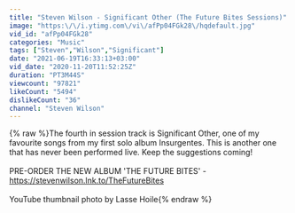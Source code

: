 ```yaml
---
title: "Steven Wilson - Significant Other (The Future Bites Sessions)"
image: "https:\/\/i.ytimg.com\/vi\/afPp04FGk28\/hqdefault.jpg"
vid_id: "afPp04FGk28"
categories: "Music"
tags: ["Steven","Wilson","Significant"]
date: "2021-06-19T16:33:13+03:00"
vid_date: "2020-11-20T11:52:25Z"
duration: "PT3M44S"
viewcount: "97821"
likeCount: "5494"
dislikeCount: "36"
channel: "Steven Wilson"
---
```

{% raw %}The fourth in session track is Significant Other, one of my favourite songs from my first solo album Insurgentes. This is another one that has never been performed live. Keep the suggestions coming!<br /><br />PRE-ORDER THE NEW ALBUM 'THE FUTURE BITES' - <a rel="nofollow" target="blank" href="https://stevenwilson.lnk.to/TheFutureBites">https://stevenwilson.lnk.to/TheFutureBites</a><br /><br />YouTube thumbnail photo by Lasse Hoile{% endraw %}

